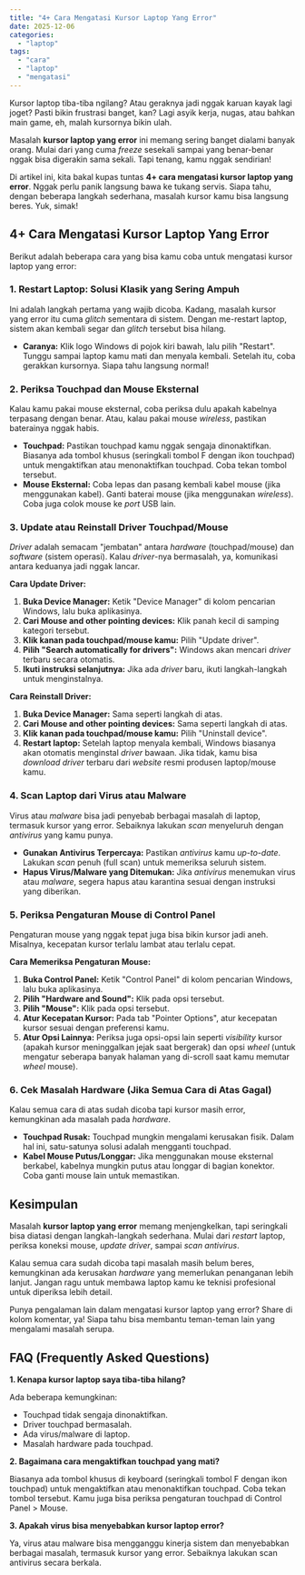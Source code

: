 ```yaml
---
title: "4+ Cara Mengatasi Kursor Laptop Yang Error"
date: 2025-12-06
categories: 
  - "laptop"
tags: 
  - "cara"
  - "laptop"
  - "mengatasi"
---
```


Kursor laptop tiba-tiba ngilang? Atau geraknya jadi nggak karuan kayak lagi joget? Pasti bikin frustrasi banget, kan? Lagi asyik kerja, nugas, atau bahkan main game, eh, malah kursornya bikin ulah.

Masalah **kursor laptop yang error** ini memang sering banget dialami banyak orang. Mulai dari yang cuma _freeze_ sesekali sampai yang benar-benar nggak bisa digerakin sama sekali. Tapi tenang, kamu nggak sendirian!

Di artikel ini, kita bakal kupas tuntas **4+ cara mengatasi kursor laptop yang error**. Nggak perlu panik langsung bawa ke tukang servis. Siapa tahu, dengan beberapa langkah sederhana, masalah kursor kamu bisa langsung beres. Yuk, simak!

## 4+ Cara Mengatasi Kursor Laptop Yang Error

Berikut adalah beberapa cara yang bisa kamu coba untuk mengatasi kursor laptop yang error:

### 1\. Restart Laptop: Solusi Klasik yang Sering Ampuh

Ini adalah langkah pertama yang wajib dicoba. Kadang, masalah kursor yang error itu cuma _glitch_ sementara di sistem. Dengan me-restart laptop, sistem akan kembali segar dan _glitch_ tersebut bisa hilang.

- **Caranya:** Klik logo Windows di pojok kiri bawah, lalu pilih "Restart". Tunggu sampai laptop kamu mati dan menyala kembali. Setelah itu, coba gerakkan kursornya. Siapa tahu langsung normal!

### 2\. Periksa Touchpad dan Mouse Eksternal

Kalau kamu pakai mouse eksternal, coba periksa dulu apakah kabelnya terpasang dengan benar. Atau, kalau pakai mouse _wireless_, pastikan baterainya nggak habis.

- **Touchpad:** Pastikan touchpad kamu nggak sengaja dinonaktifkan. Biasanya ada tombol khusus (seringkali tombol F dengan ikon touchpad) untuk mengaktifkan atau menonaktifkan touchpad. Coba tekan tombol tersebut.
- **Mouse Eksternal:** Coba lepas dan pasang kembali kabel mouse (jika menggunakan kabel). Ganti baterai mouse (jika menggunakan _wireless_). Coba juga colok mouse ke _port_ USB lain.

### 3\. Update atau Reinstall Driver Touchpad/Mouse

_Driver_ adalah semacam "jembatan" antara _hardware_ (touchpad/mouse) dan _software_ (sistem operasi). Kalau _driver_\-nya bermasalah, ya, komunikasi antara keduanya jadi nggak lancar.

**Cara Update Driver:**

1. **Buka Device Manager:** Ketik "Device Manager" di kolom pencarian Windows, lalu buka aplikasinya.
2. **Cari Mouse and other pointing devices:** Klik panah kecil di samping kategori tersebut.
3. **Klik kanan pada touchpad/mouse kamu:** Pilih "Update driver".
4. **Pilih "Search automatically for drivers":** Windows akan mencari _driver_ terbaru secara otomatis.
5. **Ikuti instruksi selanjutnya:** Jika ada _driver_ baru, ikuti langkah-langkah untuk menginstalnya.

**Cara Reinstall Driver:**

1. **Buka Device Manager:** Sama seperti langkah di atas.
2. **Cari Mouse and other pointing devices:** Sama seperti langkah di atas.
3. **Klik kanan pada touchpad/mouse kamu:** Pilih "Uninstall device".
4. **Restart laptop:** Setelah laptop menyala kembali, Windows biasanya akan otomatis menginstal _driver_ bawaan. Jika tidak, kamu bisa _download driver_ terbaru dari _website_ resmi produsen laptop/mouse kamu.

### 4\. Scan Laptop dari Virus atau Malware

Virus atau _malware_ bisa jadi penyebab berbagai masalah di laptop, termasuk kursor yang error. Sebaiknya lakukan _scan_ menyeluruh dengan _antivirus_ yang kamu punya.

- **Gunakan Antivirus Terpercaya:** Pastikan _antivirus_ kamu _up-to-date_. Lakukan _scan_ penuh (full scan) untuk memeriksa seluruh sistem.
- **Hapus Virus/Malware yang Ditemukan:** Jika _antivirus_ menemukan virus atau _malware_, segera hapus atau karantina sesuai dengan instruksi yang diberikan.

### 5\. Periksa Pengaturan Mouse di Control Panel

Pengaturan mouse yang nggak tepat juga bisa bikin kursor jadi aneh. Misalnya, kecepatan kursor terlalu lambat atau terlalu cepat.

**Cara Memeriksa Pengaturan Mouse:**

1. **Buka Control Panel:** Ketik "Control Panel" di kolom pencarian Windows, lalu buka aplikasinya.
2. **Pilih "Hardware and Sound":** Klik pada opsi tersebut.
3. **Pilih "Mouse":** Klik pada opsi tersebut.
4. **Atur Kecepatan Kursor:** Pada tab "Pointer Options", atur kecepatan kursor sesuai dengan preferensi kamu.
5. **Atur Opsi Lainnya:** Periksa juga opsi-opsi lain seperti _visibility_ kursor (apakah kursor meninggalkan jejak saat bergerak) dan opsi _wheel_ (untuk mengatur seberapa banyak halaman yang di-scroll saat kamu memutar _wheel_ mouse).

### 6\. Cek Masalah Hardware (Jika Semua Cara di Atas Gagal)

Kalau semua cara di atas sudah dicoba tapi kursor masih error, kemungkinan ada masalah pada _hardware_.

- **Touchpad Rusak:** Touchpad mungkin mengalami kerusakan fisik. Dalam hal ini, satu-satunya solusi adalah mengganti touchpad.
- **Kabel Mouse Putus/Longgar:** Jika menggunakan mouse eksternal berkabel, kabelnya mungkin putus atau longgar di bagian konektor. Coba ganti mouse lain untuk memastikan.

## Kesimpulan

Masalah **kursor laptop yang error** memang menjengkelkan, tapi seringkali bisa diatasi dengan langkah-langkah sederhana. Mulai dari _restart_ laptop, periksa koneksi mouse, _update driver_, sampai _scan antivirus_.

Kalau semua cara sudah dicoba tapi masalah masih belum beres, kemungkinan ada kerusakan _hardware_ yang memerlukan penanganan lebih lanjut. Jangan ragu untuk membawa laptop kamu ke teknisi profesional untuk diperiksa lebih detail.

Punya pengalaman lain dalam mengatasi kursor laptop yang error? Share di kolom komentar, ya! Siapa tahu bisa membantu teman-teman lain yang mengalami masalah serupa.

## FAQ (Frequently Asked Questions)

**1\. Kenapa kursor laptop saya tiba-tiba hilang?**

Ada beberapa kemungkinan:

- Touchpad tidak sengaja dinonaktifkan.
- Driver touchpad bermasalah.
- Ada virus/malware di laptop.
- Masalah hardware pada touchpad.

**2\. Bagaimana cara mengaktifkan touchpad yang mati?**

Biasanya ada tombol khusus di keyboard (seringkali tombol F dengan ikon touchpad) untuk mengaktifkan atau menonaktifkan touchpad. Coba tekan tombol tersebut. Kamu juga bisa periksa pengaturan touchpad di Control Panel > Mouse.

**3\. Apakah virus bisa menyebabkan kursor laptop error?**

Ya, virus atau malware bisa mengganggu kinerja sistem dan menyebabkan berbagai masalah, termasuk kursor yang error. Sebaiknya lakukan scan antivirus secara berkala.
